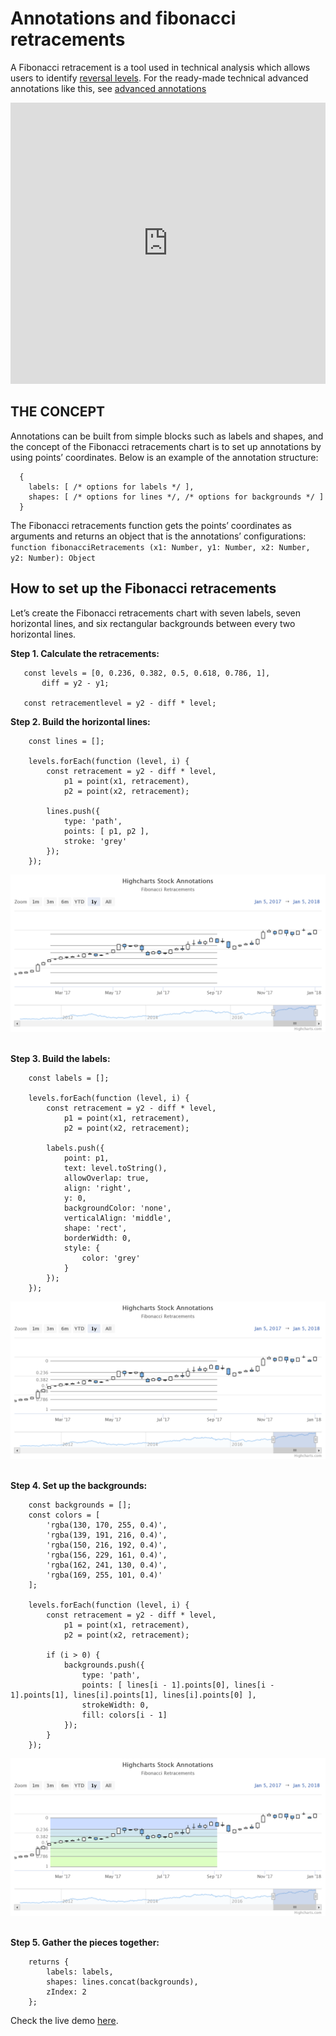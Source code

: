 Annotations and fibonacci retracements
===

A Fibonacci retracement is a tool used in technical analysis which allows users to identify [reversal levels](https://www.investopedia.com/terms/f/fibonacciretracement.asp). For the ready-made technical advanced annotations like this, see [advanced annotations](https://www.highcharts.com/docs/stock/advanced-annotations)

<iframe style="width: 100%; height: 450px; border: none;" src="https://www.highcharts.com/samples/embed/stock/annotations/fibonacci-retracements" allow="fullscreen"></iframe>


THE CONCEPT
-----------

Annotations can be built from simple blocks such as labels and shapes, and the concept of the Fibonacci retracements chart is to set up annotations by using points’ coordinates. Below is an example of the annotation structure:


      {
        labels: [ /* options for labels */ ],
        shapes: [ /* options for lines */, /* options for backgrounds */ ]
      }


The Fibonacci retracements function gets the points’ coordinates as arguments and returns an object that is the annotations’ configurations: `function fibonacciRetracements (x1: Number, y1: Number, x2: Number, y2: Number): Object`

How to set up the Fibonacci retracements
----------------------------------------

Let’s create the Fibonacci retracements chart with seven labels, seven horizontal lines, and six rectangular backgrounds between every two horizontal lines.

**Step 1. Calculate the retracements:**


       const levels = [0, 0.236, 0.382, 0.5, 0.618, 0.786, 1],
           diff = y2 - y1;

       const retracementlevel = y2 - diff * level;


**Step 2. Build the horizontal lines:**


        const lines = [];

        levels.forEach(function (level, i) {
            const retracement = y2 - diff * level,
                p1 = point(x1, retracement),
                p2 = point(x2, retracement);

            lines.push({
                type: 'path',
                points: [ p1, p2 ],
                stroke: 'grey'
            });
        });


![fibonacci-step-2.png](fibonacci-step-2.png) 

**Step 3. Build the labels:**


        const labels = [];

        levels.forEach(function (level, i) {
            const retracement = y2 - diff * level,
                p1 = point(x1, retracement),
                p2 = point(x2, retracement);

            labels.push({
                point: p1,
                text: level.toString(),
                allowOverlap: true,
                align: 'right',
                y: 0,
                backgroundColor: 'none',
                verticalAlign: 'middle',
                shape: 'rect',
                borderWidth: 0,
                style: {
                    color: 'grey'
                }
            });
        });


![fibonacci-step-3.png](fibonacci-step-3.png) 

**Step 4. Set up the backgrounds:**


        const backgrounds = [];
        const colors = [
            'rgba(130, 170, 255, 0.4)',
            'rgba(139, 191, 216, 0.4)',
            'rgba(150, 216, 192, 0.4)',
            'rgba(156, 229, 161, 0.4)',
            'rgba(162, 241, 130, 0.4)',
            'rgba(169, 255, 101, 0.4)'
        ];

        levels.forEach(function (level, i) {
            const retracement = y2 - diff * level,
                p1 = point(x1, retracement),
                p2 = point(x2, retracement);

            if (i > 0) {
                backgrounds.push({
                    type: 'path',
                    points: [ lines[i - 1].points[0], lines[i - 1].points[1], lines[i].points[1], lines[i].points[0] ],
                    strokeWidth: 0,
                    fill: colors[i - 1]
                });
            }
        });


![fibonacci-step-4.png](fibonacci-step-4.png) 

**Step 5. Gather the pieces together:**


        returns {
            labels: labels,
            shapes: lines.concat(backgrounds),
            zIndex: 2
        };


Check the live demo [here](https://highcharts.com/samples/stock/annotations/fibonacci-retracements).

